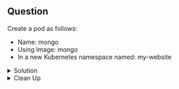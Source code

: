 ## Question

Create a pod as follows:
- Name: mongo
- Using Image: mongo
- In a new Kubernetes namespace named: my-website

<details>
<summary> Solution</summary>

```
kuebctl create ns my-website
kubectl run mongo --image=mongo --restart=Never -n my-website
```
</details>

<details>
<summary> Clean Up</summary>

```
kubectl delete pod mongo -n my-website
```
</details>